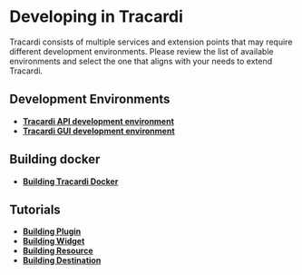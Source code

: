 # Developing in Tracardi

Tracardi consists of multiple services and extension points that may require different development environments. Please
review the list of available environments and select the one that aligns with your needs to extend Tracardi.

## Development Environments

* **[Tracardi API development environment](env/api_source.md)**
* **[Tracardi GUI development environment](env/gui_source.md)**

## Building docker

* **[Building Tracardi Docker](building_docker.md)**

## Tutorials

* **[Building Plugin](tutorial/plugin/index.md)**
* **[Building Widget](tutorial/widget.md)**
* **[Building Resource](tutorial/resource.md)**
* **[Building Destination](tutorial/destination.md)**